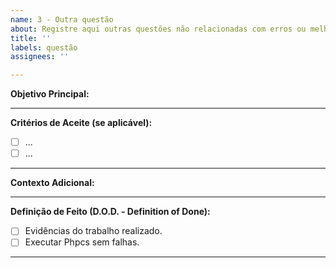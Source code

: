 ```yaml
---
name: 3 - Outra questão
about: Registre aqui outras questões não relacionadas com erros ou melhorias
title: ''
labels: questão
assignees: ''

---
```


**Objetivo Principal:**

---

**Critérios de Aceite (se aplicável):**

* [ ] ...
* [ ] ...

---

**Contexto Adicional:**

---

**Definição de Feito (D.O.D. - Definition of Done):**

- [ ] Evidências do trabalho realizado.
- [ ] Executar Phpcs sem falhas.

---
